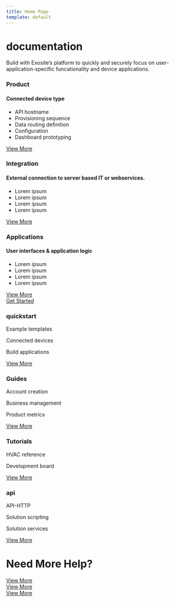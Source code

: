 ```yaml
---
title: Home Page
template: default
---
```


<div>
    <h1>documentation</h1>
    <p class="lead">Build with Exosite’s platform to quickly and securely focus on user-application-specific
        funcationality and device applications. </p>
</div>

<div class="row diagram">
</div>

<div class="row start">
    <div class="col-sm-4">
        <div class="card">
            <div class="card-block">
                <h3 class="card-title">Product</h3><h4>Connected device type</h4>
                <div class="card-text">
                    <ul>
                        <li>API hostname</li>
                        <li>Provisioning sequence</li>
                        <li>Data routing definition</li>
                        <li>Configuration</li>
                        <li>Dashboard prototyping</li>
                    </ul>
                </div>
                <div class="btn-bottom bottom">
                    <a href="#" class="btn btn-primary">View More</a>
                </div>
            </div>
        </div>
    </div>
    <div class="col-sm-4">
        <div class="card">
            <div class="card-block">
                <h3 class="card-title">Integration</h3><h4>External connection to server based IT or
                webservices.</h4>
                <div class="card-text">
                    <ul>
                        <li>Lorem ipsum</li>
                        <li>Lorem ipsum</li>
                        <li>Lorem ipsum</li>
                        <li>Lorem ipsum</li>
                    </ul>
                </div>
                <div class="btn-bottom bottom">
                    <a href="#" class="btn btn-primary">View More</a>
                </div>
            </div>
        </div>
    </div>
    <div class="col-sm-4">
        <div class="card">
            <div class="card-block">
                <h3 class="card-title">Applications</h3><h4>User interfaces &amp; application logic</h4>
                <div class="card-text">
                    <ul>
                        <li>Lorem ipsum</li>
                        <li>Lorem ipsum</li>
                        <li>Lorem ipsum</li>
                        <li>Lorem ipsum</li>
                    </ul>
                </div>
                <div class="btn-bottom bottom">
                    <a href="#" class="btn btn-primary">View More</a>
                </div>
            </div>
        </div>
    </div>
</div>

<div class="get-started">
    <a href="#" class="btn btn-primary">Get Started</a>
</div>
<div class="row">
    <div class="col-sm-3">
        <div class="card">
            <div class="card-block">
                <h3 class="card-title">quickstart</h3>
                <div class="card-text">
                    <div class="content">
                        <p>Example templates</p>
                        <p>Connected devices</p>
                        <p>Build applications</p>
                    </div>
                </div>
                <div class="btn-bottom bottom">
                    <a href="#" class="btn btn-primary">View More</a>
                </div>
            </div>
        </div>
    </div>
    <div class="col-sm-3">
        <div class="card">
            <div class="card-block">
                <h3 class="card-title">Guides</h3>
                <div class="card-text">
                    <div class="content">
                        <p>Account creation</p>
                        <p>Business management</p>
                        <p>Product metrics</p>
                    </div>
                </div>
                <div class="btn-bottom bottom">
                    <a href="#" class="btn btn-primary">View More</a>
                </div>
            </div>
        </div>
    </div>
    <div class="col-sm-3">
        <div class="card">
            <div class="card-block">
                <h3 class="card-title">Tutorials</h3>
                <div class="card-text">
                    <div class="content">
                        <p>HVAC reference </p>
                        <p>Development board</p>
                        <p></p>
                    </div>
                </div>
                <div class="btn-bottom bottom">
                    <a href="#" class="btn btn-primary">View More</a>
                </div>
            </div>
        </div>
    </div>
    <div class="col-sm-3">
        <div class="card">
            <div class="card-block">
                <h3 class="card-title">api</h3>
                <div class="card-text">
                    <div class="content">
                        <p>API-HTTP</p>
                        <p>Solution scripting</p>
                        <p>Solution services</p>
                    </div>
                </div>
                <div class="btn-bottom bottom">
                    <a href="#" class="btn btn-primary">View More</a>
                </div>
            </div>
        </div>
    </div>
</div>

<div class="row help">
    <div class="help-title col-sm-12">
        <h1>Need More Help?</h1>
    </div>
    <div class="btn-help btn-bottom col-sm-4">
        <a href="#" class="btn btn-primary">View More</a>
    </div>
    <div class="btn-help btn-bottom col-sm-4">
        <a href="#" class="btn btn-primary">View More</a>
    </div>
    <div class="btn-help btn-bottom col-sm-4">
        <a href="#" class="btn btn-primary">View More</a>
    </div>
</div>